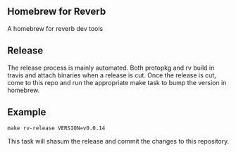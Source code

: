 Homebrew for Reverb
---
A homebrew for reverb dev tools

## Release

The release process is mainly automated. Both protopkg and rv build in travis and attach binaries when a release is cut. Once the release is cut, come to this repo and run the appropriate make task to bump the version in homebrew.

## Example
`make rv-release VERSION=v0.0.14`

This task will shasum the release and commit the changes to this repository.
